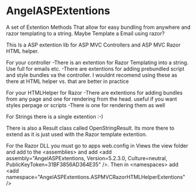# AngelASPExtentions
A set of Extention Methods That allow for easy bundling from anywhere and razor templating to a string. Maybe Template a Email using razor?

This Is a ASP extention lib for ASP MVC Controllers and ASP MVC Razor HTML helper.

For your controller
 -There is an extention for Razor Templating into a string. Use full for emails etc.
 -There are extentions for adding prebundled script and style bundles va the controller. I wouldnt recomend using these as there at HTML helper vs. that are better in practice
 
For your HTMLHelper for Razor
  -There are extentions for adding bundles from any page and one for rendering from the head. useful if you want styles perpage or scripts
  -There is one for rendering them as well
  
For Strings there is a single extention :-)

There is also a Result class called OpenStringResult. Its more there to extend as it is just used with the Razor template extention.


For the Razor DLL you must go to apps web.config in Views the view folder and add to the 
\<assemblies\> and add \<add assembly="AngelASPExtentions, Version=5.2.3.0, Culture=neutral, PublicKeyToken=31BF3856AD364E35" /\>. 
Then in \<namespaces\> add \<add namespace="AngelASPExtentions.ASPMVCRazorHTMLHelperExtentions" /\>
